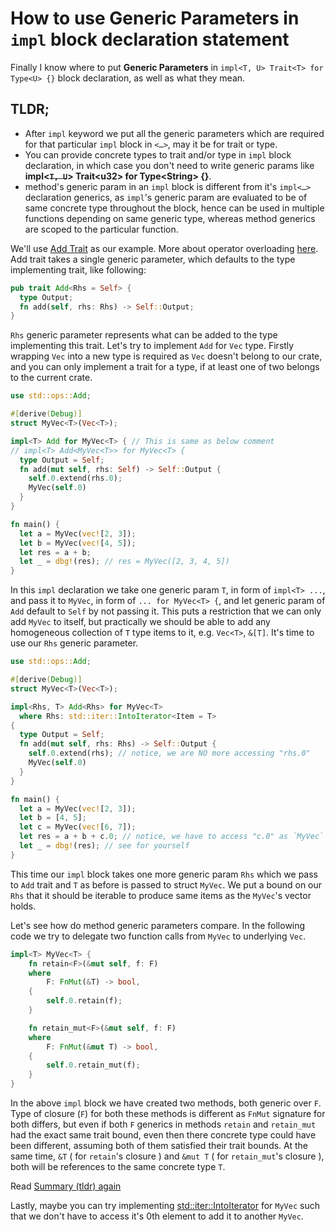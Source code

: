 # How to use Generic Parameters in `impl` block declaration statement

Finally I know where to put **Generic Parameters** in `impl<T, U> Trait<T> for Type<U> {}` block declaration, as well as what they mean.

## TLDR;
- After `impl` keyword we put all the generic parameters which are required for that particular `impl` block in `<…>`, may it be for trait or type.
- You can provide concrete types to trait and/or type in `impl` block declaration, in which case you don't need to write generic params like **impl<~~`T, U`~~> Trait\<u32\> for Type\<String\> {}**.
- method's generic param in an `impl` block is different from it's `impl<…>` declaration generics, as `impl`'s generic param are evaluated to be of same concrete type throughout the block, hence can be used in multiple functions depending on same generic type, whereas method generics are scoped to the particular function.

We'll use [Add Trait](https://doc.rust-lang.org/stable/std/ops/trait.Add.html) as our example. More about operator overloading [here](https://doc.rust-lang.org/stable/std/ops/index.html). Add trait takes a single generic parameter, which defaults to the type implementing trait, like following:
```rust
pub trait Add<Rhs = Self> {
  type Output;
  fn add(self, rhs: Rhs) -> Self::Output;
}
```
`Rhs` generic parameter represents what can be added to the type implementing this trait.
Let's try to implement `Add` for `Vec` type. Firstly wrapping `Vec` into a new type is required as `Vec` doesn't belong to our crate, and you can only implement a trait for a type, if at least one of two belongs to the current crate.
```rust
use std::ops::Add;

#[derive(Debug)]
struct MyVec<T>(Vec<T>);

impl<T> Add for MyVec<T> { // This is same as below comment
// impl<T> Add<MyVec<T>> for MyVec<T> {
  type Output = Self;
  fn add(mut self, rhs: Self) -> Self::Output {
    self.0.extend(rhs.0);
    MyVec(self.0)
  }
}

fn main() {
  let a = MyVec(vec![2, 3]);
  let b = MyVec(vec![4, 5]);
  let res = a + b;
  let _ = dbg!(res); // res = MyVec([2, 3, 4, 5])
}
```
In this `impl` declaration we take one generic param `T`, in form of `impl<T> ...`, and pass it to `MyVec`, in form of `... for MyVec<T> {`, and let generic param of `Add` default to `Self` by not passing it. This puts a restriction that we can only add `MyVec` to itself, but practically we should be able to add any homogeneous collection of `T` type items to it, e.g. `Vec<T>`, `&[T]`. It's time to use our `Rhs` generic parameter.
```rust
use std::ops::Add;

#[derive(Debug)]
struct MyVec<T>(Vec<T>);

impl<Rhs, T> Add<Rhs> for MyVec<T>
  where Rhs: std::iter::IntoIterator<Item = T>
{
  type Output = Self;
  fn add(mut self, rhs: Rhs) -> Self::Output {
    self.0.extend(rhs); // notice, we are NO more accessing "rhs.0"
    MyVec(self.0)
  }
}

fn main() {
  let a = MyVec(vec![2, 3]);
  let b = [4, 5];
  let c = MyVec(vec![6, 7]);
  let res = a + b + c.0; // notice, we have to access "c.0" as `MyVec` doesn't implement `IntoIterator`
  let _ = dbg!(res); // see for yourself
}
```
This time our `impl` block takes one more generic param `Rhs` which we pass to `Add` trait and `T` as before is passed to struct `MyVec`. We put a bound on our `Rhs` that it should be iterable to produce same items as the `MyVec`'s vector holds.

Let's see how do method generic parameters compare. In the following code we try to delegate two function calls from `MyVec` to underlying `Vec`.
```rust
impl<T> MyVec<T> {
    fn retain<F>(&mut self, f: F)
    where
        F: FnMut(&T) -> bool,
    {
        self.0.retain(f);
    }

    fn retain_mut<F>(&mut self, f: F)
    where
        F: FnMut(&mut T) -> bool,
    {
        self.0.retain_mut(f);
    }
}
```
In the above `impl` block we have created two methods, both generic over `F`. Type of closure (`F`) for both these methods is different as `FnMut` signature
for both differs, but even if both `F` generics in methods `retain` and `retain_mut` had the exact same trait bound, even then there concrete type
could have been different, assuming both of them satisfied their trait bounds.
At the same time, `&T` ( for `retain`'s closure ) and `&mut T` ( for `retain_mut`'s closure ), both will be references to the same concrete type `T`.

Read [Summary (tldr) again](https://github.com/PreetamSing/rust_articles/blob/main/How%20to%20use%20Generics%20in%20%60impl%60%20blocks.md#tldr)

Lastly, maybe you can try implementing [std::iter::IntoIterator](https://doc.rust-lang.org/stable/std/iter/trait.IntoIterator.html) for `MyVec` such that we don't have to access it's 0th element to add it to another `MyVec`.
